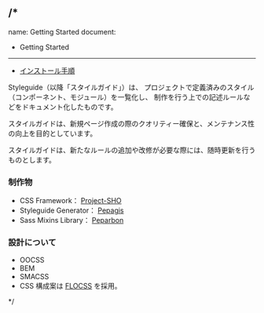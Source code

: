 /*
---
name: Getting Started
document:
  - Getting Started
---

* [インストール手順](https://github.com/sizucca/pepagis)

Styleguide（以降「スタイルガイド」）は、
プロジェクトで定義済みのスタイル（コンポーネント、モジュール）を一覧化し、
制作を行う上での記述ルールなどをドキュメント化したものです。

スタイルガイドは、新規ページ作成の際のクオリティー確保と、メンテナンス性の向上を目的としています。  

スタイルガイドは、新たなルールの追加や改修が必要な際には、随時更新を行うものとします。  

### 制作物

* CSS Framework： [Project-SHO](https://github.com/sizucca/pepabo.css-framework/tree/master/project-sho)
* Styleguide Generator： [Pepagis](https://github.com/sizucca/pepagis)
* Sass Mixins Library： [Peparbon](https://github.com/sizucca/peparbon)


### 設計について

* OOCSS
* BEM
* SMACSS
* CSS 構成案は [FLOCSS](https://github.com/hiloki/flocss) を採用。

*/
